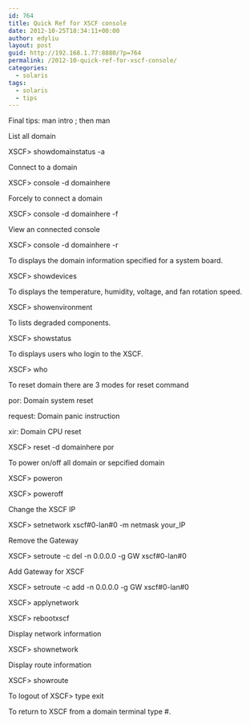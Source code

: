 ```yaml
---
id: 764
title: Quick Ref for XSCF console
date: 2012-10-25T18:34:11+00:00
author: edyliu
layout: post
guid: http://192.168.1.77:8880/?p=764
permalink: /2012-10-quick-ref-for-xscf-console/
categories:
  - solaris
tags:
  - solaris
  - tips
---
```

Final tips: man intro ; then man <command>

List all domain
  
XSCF> showdomainstatus -a

Connect to a domain
  
XSCF> console -d domainhere

Forcely to connect a domain
  
XSCF> console -d domainhere -f

View an connected console
  
XSCF> console -d domainhere -r
  
<!--more-->


  
To displays the domain information specified for a system board.
  
XSCF> showdevices

To displays the temperature, humidity, voltage, and fan rotation speed.
  
XSCF> showenvironment

To lists degraded components.
  
XSCF> showstatus

To displays users who login to the XSCF.
  
XSCF> who

To reset domain there are 3 modes for reset command
  
por: Domain system reset
  
request: Domain panic instruction
  
xir: Domain CPU reset
  
XSCF> reset -d domainhere por

To power on/off all domain or sepcified domain
  
XSCF> poweron
  
XSCF> poweroff

Change the XSCF IP
  
XSCF> setnetwork xscf#0-lan#0 -m netmask your_IP

Remove the Gateway
  
XSCF> setroute -c del -n 0.0.0.0 -g GW xscf#0-lan#0

Add Gateway for XSCF
  
XSCF> setroute -c add -n 0.0.0.0 -g GW xscf#0-lan#0
  
XSCF> applynetwork
  
XSCF> rebootxscf

Display network information
  
XSCF> shownetwork

Display route information
  
XSCF> showroute

To logout of XSCF> type exit
  
To return to XSCF from a domain terminal type #.